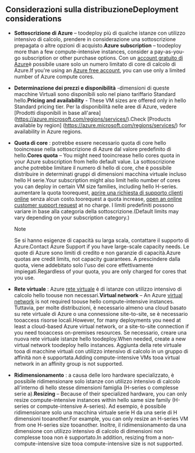 

## <a name="deployment-considerations"></a><span data-ttu-id="1e871-101">Considerazioni sulla distribuzione</span><span class="sxs-lookup"><span data-stu-id="1e871-101">Deployment considerations</span></span>
* <span data-ttu-id="1e871-102">**Sottoscrizione di Azure** – toodeploy più di qualche istanze con utilizzo intensivo di calcolo, prendere in considerazione una sottoscrizione prepagata o altre opzioni di acquisto.</span><span class="sxs-lookup"><span data-stu-id="1e871-102">**Azure subscription** – toodeploy more than a few compute-intensive instances, consider a pay-as-you-go subscription or other purchase options.</span></span> <span data-ttu-id="1e871-103">Con un [account gratuito di Azure](https://azure.microsoft.com/free/)è possibile usare solo un numero limitato di core di calcolo di Azure.</span><span class="sxs-lookup"><span data-stu-id="1e871-103">If you're using an [Azure free account](https://azure.microsoft.com/free/), you can use only a limited number of Azure compute cores.</span></span>

* <span data-ttu-id="1e871-104">**Determinazione dei prezzi e disponibilità** -dimensioni di queste macchine Virtuali sono disponibili solo nel piano tariffario Standard hello.</span><span class="sxs-lookup"><span data-stu-id="1e871-104">**Pricing and availability** - These VM sizes are offered only in hello Standard pricing tier.</span></span> <span data-ttu-id="1e871-105">Per la disponibilità nelle aree di Azure, vedere [Prodotti disponibili in base all'area] (https://azure.microsoft.com/regions/services/).</span><span class="sxs-lookup"><span data-stu-id="1e871-105">Check [Products available by region] (https://azure.microsoft.com/regions/services/) for availability in Azure regions.</span></span> 
* <span data-ttu-id="1e871-106">**Quota di core** : potrebbe essere necessario quota di core hello tooincrease nella sottoscrizione di Azure dal valore predefinito di hello.</span><span class="sxs-lookup"><span data-stu-id="1e871-106">**Cores quota** – You might need tooincrease hello cores quota in your Azure subscription from hello default value.</span></span> <span data-ttu-id="1e871-107">La sottoscrizione anche potrebbe limitare il numero di hello di core, che è possibile distribuire in determinati gruppi di dimensioni macchina virtuale incluso hello H serie.</span><span class="sxs-lookup"><span data-stu-id="1e871-107">Your subscription might also limit hello number of cores you can deploy in certain VM size families, including hello H-series.</span></span> <span data-ttu-id="1e871-108">aumentare la quota toorequest, [aprire una richiesta di supporto clienti online](../articles/azure-supportability/how-to-create-azure-support-request.md) senza alcun costo.</span><span class="sxs-lookup"><span data-stu-id="1e871-108">toorequest a quota increase, [open an online customer support request](../articles/azure-supportability/how-to-create-azure-support-request.md) at no charge.</span></span> <span data-ttu-id="1e871-109">I limiti predefiniti possono variare in base alla categoria della sottoscrizione.</span><span class="sxs-lookup"><span data-stu-id="1e871-109">(Default limits may vary depending on your subscription category.)</span></span>
  
  > [!NOTE]
  > <span data-ttu-id="1e871-110">Se si hanno esigenze di capacità su larga scala, contattare il supporto di Azure.</span><span class="sxs-lookup"><span data-stu-id="1e871-110">Contact Azure Support if you have large-scale capacity needs.</span></span> <span data-ttu-id="1e871-111">Le quote di Azure sono limiti di credito e non garanzie di capacità.</span><span class="sxs-lookup"><span data-stu-id="1e871-111">Azure quotas are credit limits, not capacity guarantees.</span></span> <span data-ttu-id="1e871-112">A prescindere dalla quota, viene addebitato solo l'uso dei core effettivamente impiegati.</span><span class="sxs-lookup"><span data-stu-id="1e871-112">Regardless of your quota, you are only charged for cores that you use.</span></span>
  > 
  > 
* <span data-ttu-id="1e871-113">**Rete virtuale** : Azure [rete virtuale](https://azure.microsoft.com/documentation/services/virtual-network/) è di istanze con utilizzo intensivo di calcolo hello toouse non necessari.</span><span class="sxs-lookup"><span data-stu-id="1e871-113">**Virtual network** – An Azure [virtual network](https://azure.microsoft.com/documentation/services/virtual-network/) is not required toouse hello compute-intensive instances.</span></span> <span data-ttu-id="1e871-114">Tuttavia, per molte distribuzioni, è necessario almeno una cloud basato su rete virtuale di Azure o una connessione site-to-site, se è necessario tooaccess risorse locali.</span><span class="sxs-lookup"><span data-stu-id="1e871-114">However, for many deployments you need at least a cloud-based Azure virtual network, or a site-to-site connection if you need tooaccess on-premises resources.</span></span> <span data-ttu-id="1e871-115">Se necessario, creare una nuova rete virtuale istanze hello toodeploy.</span><span class="sxs-lookup"><span data-stu-id="1e871-115">When needed, create a new virtual network toodeploy hello instances.</span></span> <span data-ttu-id="1e871-116">Aggiunta della rete virtuale tooa di macchine virtuali con utilizzo intensivo di calcolo in un gruppo di affinità non è supportata.</span><span class="sxs-lookup"><span data-stu-id="1e871-116">Adding compute-intensive VMs tooa virtual network in an affinity group is not supported.</span></span>
* <span data-ttu-id="1e871-117">**Ridimensionamento** : a causa delle loro hardware specializzato, è possibile ridimensionare solo istanze con utilizzo intensivo di calcolo all'interno di hello stesse dimensioni famiglia (H-series o complesse serie a).</span><span class="sxs-lookup"><span data-stu-id="1e871-117">**Resizing** – Because of their specialized hardware, you can only resize compute-intensive instances within hello same size family (H-series or compute-intensive A-series).</span></span> <span data-ttu-id="1e871-118">Ad esempio, è possibile ridimensionare solo una macchina virtuale serie H da una serie di H dimensioni tooanother.</span><span class="sxs-lookup"><span data-stu-id="1e871-118">For example, you can only resize an H-series VM from one H-series size tooanother.</span></span> <span data-ttu-id="1e871-119">Inoltre, il ridimensionamento da una dimensione con utilizzo intensivo di calcolo di dimensioni non complesse tooa non è supportato.</span><span class="sxs-lookup"><span data-stu-id="1e871-119">In addition, resizing from a non-compute-intensive size tooa compute-intensive size is not supported.</span></span>  
